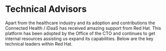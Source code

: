 # Technical Advisors
Apart from the healthcare industry and its adoption and contributions the Connected Health / iDaaS 
has received amazing support from Red Hat. This platform has been adopted by the Office of the CTO
and continues to get internal resources assisting us expand its capabilities.  Below are the key technical leaders
within Red Hat.

[comment]: <> (# Healthcare Business Leader)

[comment]: <> (![Atif Chaughtai]&#40;../../images/Resources/atifc.jpg&#41;  )

[comment]: <> (# Chief Architect )

[comment]: <> (![Alan Scott]&#40;../../images/Resources/AlanScott.jpg&#41;  )
